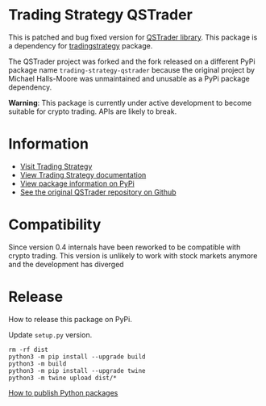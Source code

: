 # Trading Strategy QSTrader

This is patched and bug fixed version for [QSTrader library](https://github.com/mhallsmoore/qstrader). This package is a dependency for [tradingstrategy](https://github.com/tradingstrategy-ai/client) package.

The QSTrader project was forked and the fork released on a different PyPi package name `trading-strategy-qstrader` because the original project by Michael Halls-Moore was unmaintained and unusable as a PyPi package dependency.

**Warning**: This package is currently under active development to become suitable for crypto trading. APIs are likely to break.

# Information

- [Visit Trading Strategy](https://tradingstrategy.ai)
- [View Trading Strategy documentation](https://tradingstrategy.ai/docs)
- [View package information on PyPi](https://pypi.org/project/trading-strategy-qstrader/)
- [See the original QSTrader repository on Github](https://github.com/mhallsmoore/qstrader)

# Compatibility

Since version 0.4 internals have been reworked to be compatible with crypto trading. This version is unlikely to work with stock markets anymore and the development has diverged

# Release 

How to release this package on PyPi.

Update `setup.py` version.

```shell
rm -rf dist
python3 -m pip install --upgrade build    
python3 -m build
python3 -m pip install --upgrade twine
python3 -m twine upload dist/*
```

[How to publish Python packages](https://packaging.python.org/tutorials/packaging-projects/)
